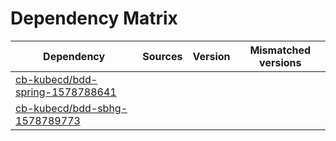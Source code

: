 # Dependency Matrix

Dependency | Sources | Version | Mismatched versions
---------- | ------- | ------- | -------------------
[cb-kubecd/bdd-spring-1578788641](https://github.com/cb-kubecd/bdd-spring-1578788641.git) |  | []() | 
[cb-kubecd/bdd-sbhg-1578789773](https://github.com/cb-kubecd/bdd-sbhg-1578789773.git) |  | []() | 
